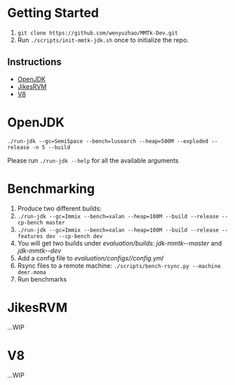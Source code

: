 
# Getting Started

1. `git clone https://github.com/wenyuzhao/MMTk-Dev.git`
2. Run `./scripts/init-mmtk-jdk.sh` once to initialize the repo.

## Instructions

* [OpenJDK](#openjdk)
* [JikesRVM](#jikesrvm)
* [V8](#v8)

# OpenJDK

```
./run-jdk --gc=SemiSpace --bench=lusearch --heap=500M --exploded --release -n 5 --build 
```

Please run `./run-jdk --help` for all the available arguments

# Benchmarking

1. Produce two different builds:
  1. `./run-jdk --gc=Immix --bench=xalan --heap=100M --build --release --cp-bench master`
  2. `./run-jdk --gc=Immix --bench=xalan --heap=100M --build --release --features dev --cp-bench dev`
  3. You will get two builds under _evaluation/builds_: _jdk-mmtk-<commit>-master_ and _jdk-mmtk-<commit>-dev_
2. Add a config file to _evaluation/configs/<config>/config.yml_
3. Rsync files to a remote machine: `./scripts/bench-rsync.py --machine deer.moma`
4. Run benchmarks

# JikesRVM

...WIP

# V8

...WIP
